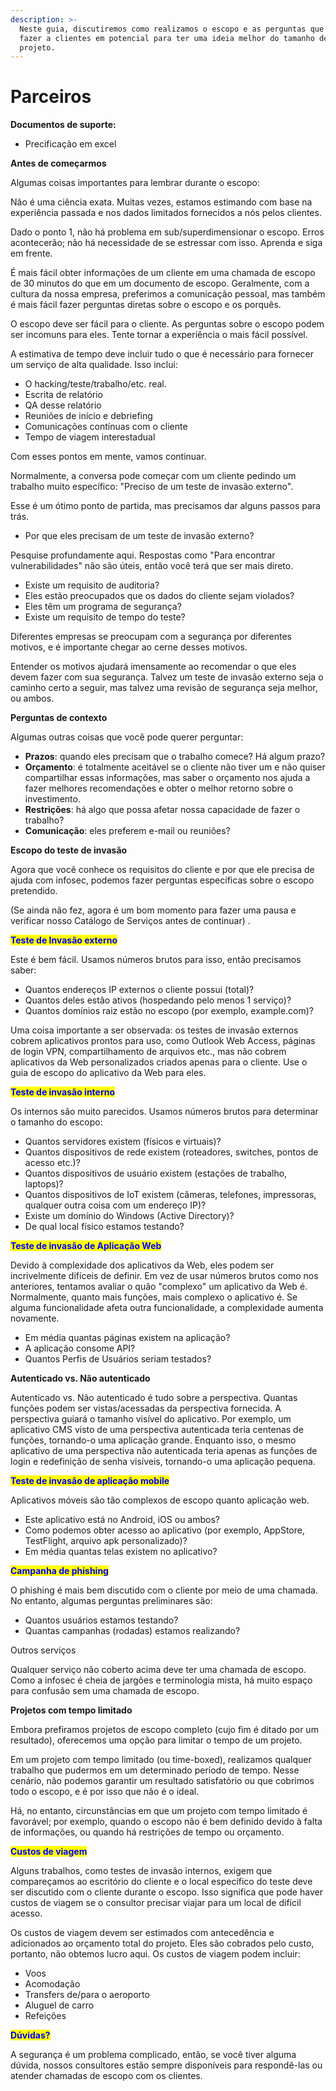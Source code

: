 ```yaml
---
description: >-
  Neste guia, discutiremos como realizamos o escopo e as perguntas que você deve
  fazer a clientes em potencial para ter uma ideia melhor do tamanho de um
  projeto.
---
```


# Parceiros

**Documentos de suporte:**

* Precificação em excel

**Antes de começarmos**&#x20;

Algumas coisas importantes para lembrar durante o escopo:&#x20;

Não é uma ciência exata. Muitas vezes, estamos estimando com base na experiência passada e nos dados limitados fornecidos a nós pelos clientes.&#x20;

Dado o ponto 1, não há problema em sub/superdimensionar o escopo. Erros acontecerão; não há necessidade de se estressar com isso. Aprenda e siga em frente.&#x20;

É mais fácil obter informações de um cliente em uma chamada de escopo de 30 minutos do que em um documento de escopo. Geralmente, com a cultura da nossa empresa, preferimos a comunicação pessoal, mas também é mais fácil fazer perguntas diretas sobre o escopo e os porquês.&#x20;

O escopo deve ser fácil para o cliente. As perguntas sobre o escopo podem ser incomuns para eles. Tente tornar a experiência o mais fácil possível.&#x20;

A estimativa de tempo deve incluir tudo o que é necessário para fornecer um serviço de alta qualidade. Isso inclui:&#x20;

* O hacking/teste/trabalho/etc. real.&#x20;
* Escrita de relatório&#x20;
* QA desse relatório&#x20;
* Reuniões de início e debriefing&#x20;
* Comunicações contínuas com o cliente&#x20;
* Tempo de viagem interestadual&#x20;

Com esses pontos em mente, vamos continuar.



Normalmente, a conversa pode começar com um cliente pedindo um trabalho muito específico: "Preciso de um teste de invasão externo". &#x20;

Esse é um ótimo ponto de partida, mas precisamos dar alguns passos para trás. &#x20;

* Por que eles precisam de um teste de invasão externo? &#x20;

Pesquise profundamente aqui. Respostas como "Para encontrar vulnerabilidades" não são úteis, então você terá que ser mais direto. &#x20;

* Existe um requisito de auditoria? &#x20;
* Eles estão preocupados que os dados do cliente sejam violados?&#x20;
* Eles têm um programa de segurança? &#x20;
* Existe um requisito de tempo do teste? &#x20;

Diferentes empresas se preocupam com a segurança por diferentes motivos, e é importante chegar ao cerne desses motivos.&#x20;

Entender os motivos ajudará imensamente ao recomendar o que eles devem fazer com sua segurança. Talvez um teste de invasão externo seja o caminho certo a seguir, mas talvez uma revisão de segurança seja melhor, ou ambos.&#x20;

**Perguntas de contexto**&#x20;

Algumas outras coisas que você pode querer perguntar:&#x20;

* **Prazos**: quando eles precisam que o trabalho comece? Há algum prazo?&#x20;
* **Orçamento**: é totalmente aceitável se o cliente não tiver um e não quiser compartilhar essas informações, mas saber o orçamento nos ajuda a fazer melhores recomendações e obter o melhor retorno sobre o investimento.&#x20;
* **Restrições**: há algo que possa afetar nossa capacidade de fazer o trabalho?&#x20;
* **Comunicação**: eles preferem e-mail ou reuniões?

**Escopo do teste de invasão** &#x20;

Agora que você conhece os requisitos do cliente e por que ele precisa de ajuda com infosec, podemos fazer perguntas específicas sobre o escopo pretendido.&#x20;

(Se ainda não fez, agora é um bom momento para fazer uma pausa e verificar nosso Catálogo de Serviços antes de continuar) .

<mark style="color:blue;">**Teste de Invasão externo**</mark>&#x20;

Este é bem fácil. Usamos números brutos para isso, então precisamos saber:&#x20;

* Quantos endereços IP externos o cliente possui (total)?&#x20;
* Quantos deles estão ativos (hospedando pelo menos 1 serviço)?&#x20;
* Quantos domínios raiz estão no escopo (por exemplo, example.com)?&#x20;

Uma coisa importante a ser observada: os testes de invasão externos cobrem aplicativos prontos para uso, como Outlook Web Access, páginas de login VPN, compartilhamento de arquivos etc., mas não cobrem aplicativos da Web personalizados criados apenas para o cliente. Use o guia de escopo do aplicativo da Web para eles.&#x20;

<mark style="color:blue;">**Teste de invasão interno**</mark>&#x20;

Os internos são muito parecidos. Usamos números brutos para determinar o tamanho do escopo:&#x20;

* Quantos servidores existem (físicos e virtuais)?&#x20;
* Quantos dispositivos de rede existem (roteadores, switches, pontos de acesso etc.)?&#x20;
* Quantos dispositivos de usuário existem (estações de trabalho, laptops)?&#x20;
* Quantos dispositivos de IoT existem (câmeras, telefones, impressoras, qualquer outra coisa com um endereço IP)?&#x20;
* Existe um domínio do Windows (Active Directory)?&#x20;
* De qual local físico estamos testando?&#x20;

<mark style="color:blue;">**Teste de invasão de Aplicação Web**</mark>&#x20;

Devido à complexidade dos aplicativos da Web, eles podem ser incrivelmente difíceis de definir. Em vez de usar números brutos como nos anteriores, tentamos avaliar o quão "complexo" um aplicativo da Web é. Normalmente, quanto mais funções, mais complexo o aplicativo é. Se alguma funcionalidade afeta outra funcionalidade, a complexidade aumenta novamente.&#x20;

* Em média quantas páginas existem na aplicação?
* A aplicação consome API?
* Quantos Perfis de Usuários seriam testados?

**Autenticado vs. Não autenticado**&#x20;

Autenticado vs. Não autenticado é tudo sobre a perspectiva. Quantas funções podem ser vistas/acessadas da perspectiva fornecida. A perspectiva guiará o tamanho visível do aplicativo. Por exemplo, um aplicativo CMS visto de uma perspectiva autenticada teria centenas de funções, tornando-o uma aplicação grande. Enquanto isso, o mesmo aplicativo de uma perspectiva não autenticada teria apenas as funções de login e redefinição de senha visíveis, tornando-o uma aplicação pequena.&#x20;

&#x20;<mark style="color:blue;">**Teste de invasão de aplicação mobile**</mark>&#x20;

Aplicativos móveis são tão complexos de escopo quanto aplicação web.&#x20;

* Este aplicativo está no Android, iOS ou ambos?&#x20;
* Como podemos obter acesso ao aplicativo (por exemplo, AppStore, TestFlight, arquivo apk personalizado)?&#x20;
* Em média quantas telas existem no aplicativo?

&#x20;<mark style="color:blue;">**Campanha de phishing**</mark>&#x20;

O phishing é mais bem discutido com o cliente por meio de uma chamada. No entanto, algumas perguntas preliminares são:&#x20;

* Quantos usuários estamos testando?&#x20;
* Quantas campanhas (rodadas) estamos realizando?&#x20;

Outros serviços&#x20;

Qualquer serviço não coberto acima deve ter uma chamada de escopo. Como a infosec é cheia de jargões e terminologia mista, há muito espaço para confusão sem uma chamada de escopo.

**Projetos com tempo limitado**&#x20;

Embora prefiramos projetos de escopo completo (cujo fim é ditado por um resultado), oferecemos uma opção para limitar o tempo de um projeto.&#x20;

Em um projeto com tempo limitado (ou time-boxed), realizamos qualquer trabalho que pudermos em um determinado período de tempo. Nesse cenário, não podemos garantir um resultado satisfatório ou que cobrimos todo o escopo, e é por isso que não é o ideal.&#x20;

Há, no entanto, circunstâncias em que um projeto com tempo limitado é favorável; por exemplo, quando o escopo não é bem definido devido à falta de informações, ou quando há restrições de tempo ou orçamento.&#x20;

<mark style="color:blue;">**Custos de viagem**</mark>&#x20;

Alguns trabalhos, como testes de invasão internos, exigem que compareçamos ao escritório do cliente e o local específico do teste deve ser discutido com o cliente durante o escopo. Isso significa que pode haver custos de viagem se o consultor precisar viajar para um local de difícil acesso.&#x20;

Os custos de viagem devem ser estimados com antecedência e adicionados ao orçamento total do projeto. Eles são cobrados pelo custo, portanto, não obtemos lucro aqui. Os custos de viagem podem incluir:&#x20;

* Voos&#x20;
* Acomodação&#x20;
* Transfers de/para o aeroporto&#x20;
* Aluguel de carro&#x20;
* Refeições&#x20;

&#x20;<mark style="color:blue;">**Dúvidas?**</mark>&#x20;

A segurança é um problema complicado, então, se você tiver alguma dúvida, nossos consultores estão sempre disponíveis para respondê-las ou atender chamadas de escopo com os clientes.&#x20;
